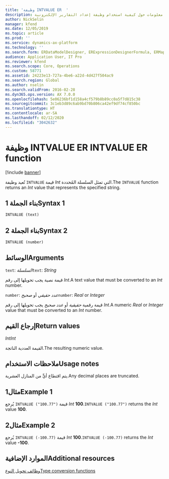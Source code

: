 ```yaml
---
title: 'وظيفة INTVALUE ER  '
description: يوفر هذا الموضوع معلومات حول كيفية استخدام وظيفة إعداد التقارير الإلكترونية INTVALUE (ER).
author: NickSelin
manager: kfend
ms.date: 12/05/2019
ms.topic: article
ms.prod: ''
ms.service: dynamics-ax-platform
ms.technology: ''
ms.search.form: ERDataModelDesigner, ERExpressionDesignerFormula, ERMappedFormatDesigner, ERModelMappingDesigner
audience: Application User, IT Pro
ms.reviewer: kfend
ms.search.scope: Core, Operations
ms.custom: 58771
ms.assetid: 24223e13-727a-4be6-a22d-4d427f504ac9
ms.search.region: Global
ms.author: nselin
ms.search.validFrom: 2016-02-28
ms.dyn365.ops.version: AX 7.0.0
ms.openlocfilehash: 5e06236bf1d158a4cf579b8b89cc0a5f7d815c38
ms.sourcegitcommit: 3c1eb3d89c6ab9bd70b806ca42ef9df74cf850bc
ms.translationtype: HT
ms.contentlocale: ar-SA
ms.lasthandoff: 02/12/2020
ms.locfileid: "3042632"
---
```

# <span data-ttu-id="8949e-103"><a name="INTVALUE">وظيفة INTVALUE ER  </a></span><span class="sxs-lookup"><span data-stu-id="8949e-103"><a name="INTVALUE">INTVALUE ER function</a></span></span>

[!include [banner](../includes/banner.md)]

<span data-ttu-id="8949e-104">تُعيد وظيفة `INTVALUE` قيمة *Int* التي تمثل السلسلة المُحددة.</span><span class="sxs-lookup"><span data-stu-id="8949e-104">The `INTVALUE` function returns an *Int* value that represents the specified string.</span></span>

## <a name="syntax-1"></a><span data-ttu-id="8949e-105">بناء الجملة 1</span><span class="sxs-lookup"><span data-stu-id="8949e-105">Syntax 1</span></span>

```vb
INTVALUE (text)
```

## <a name="syntax-2"></a><span data-ttu-id="8949e-106">بناء الجملة 2</span><span class="sxs-lookup"><span data-stu-id="8949e-106">Syntax 2</span></span>

```vb
INTVALUE (number)
```

## <a name="arguments"></a><span data-ttu-id="8949e-107">الوسائط</span><span class="sxs-lookup"><span data-stu-id="8949e-107">Arguments</span></span>

<span data-ttu-id="8949e-108">`text`: *السلسلة*</span><span class="sxs-lookup"><span data-stu-id="8949e-108">`text`: *String*</span></span>

<span data-ttu-id="8949e-109">قيمة نصية يجب تحويلها إلى رقم *Int*.</span><span class="sxs-lookup"><span data-stu-id="8949e-109">A text value that must be converted to an *Int* number.</span></span>

<span data-ttu-id="8949e-110">`number`: *عدد حقيقي* أو *صحيح*</span><span class="sxs-lookup"><span data-stu-id="8949e-110">`number`: *Real* or *Integer*</span></span>

<span data-ttu-id="8949e-111">قيمة رقمية *حقيقية* أو *عدد صحيح* يجب تحويلها إلى رقم *Int*.</span><span class="sxs-lookup"><span data-stu-id="8949e-111">A numeric *Real* or *Integer* value that must be converted to an *Int* number.</span></span>

## <a name="return-values"></a><span data-ttu-id="8949e-112">إرجاع القيم</span><span class="sxs-lookup"><span data-stu-id="8949e-112">Return values</span></span>

<span data-ttu-id="8949e-113">*Int*</span><span class="sxs-lookup"><span data-stu-id="8949e-113">*Int*</span></span>

<span data-ttu-id="8949e-114">القيمة العددية الناتجة.</span><span class="sxs-lookup"><span data-stu-id="8949e-114">The resulting numeric value.</span></span>

## <a name="usage-notes"></a><span data-ttu-id="8949e-115">ملاحظات الاستخدام</span><span class="sxs-lookup"><span data-stu-id="8949e-115">Usage notes</span></span>

<span data-ttu-id="8949e-116">يتم اقتطاع أيٍّ من المنازل العشرية.</span><span class="sxs-lookup"><span data-stu-id="8949e-116">Any decimal places are truncated.</span></span>

## <a name="example-1"></a><span data-ttu-id="8949e-117">مثال1</span><span class="sxs-lookup"><span data-stu-id="8949e-117">Example 1</span></span>

<span data-ttu-id="8949e-118">يُرجع `INTVALUE ("100.77")` قيمة *Int* **100**.</span><span class="sxs-lookup"><span data-stu-id="8949e-118">`INTVALUE ("100.77")` returns the *Int* value **100**.</span></span>

## <a name="example-2"></a><span data-ttu-id="8949e-119">مثال2</span><span class="sxs-lookup"><span data-stu-id="8949e-119">Example 2</span></span>

<span data-ttu-id="8949e-120">يُرجع `INTVALUE (-100.77)` قيمة *Int* **100**.</span><span class="sxs-lookup"><span data-stu-id="8949e-120">`INTVALUE (-100.77)` returns the *Int* value **-100**.</span></span>

## <a name="additional-resources"></a><span data-ttu-id="8949e-121">الموارد الإضافية</span><span class="sxs-lookup"><span data-stu-id="8949e-121">Additional resources</span></span>

[<span data-ttu-id="8949e-122">وظائف تحويل النوع</span><span class="sxs-lookup"><span data-stu-id="8949e-122">Type conversion functions</span></span>](er-functions-category-type-conversion.md)
